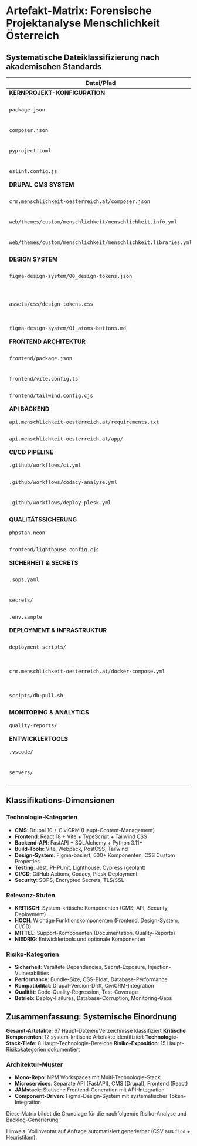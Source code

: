 # Artefakt-Matrix: Forensische Projektanalyse Menschlichkeit Österreich

## Systematische Dateiklassifizierung nach akademischen Standards

| Datei/Pfad                                                      | Typ                   | Technologie               | Bedeutung                              | Relevanz     | Risiken                          | Aufgaben                           | Evidence                         |
| --------------------------------------------------------------- | --------------------- | ------------------------- | -------------------------------------- | ------------ | -------------------------------- | ---------------------------------- | -------------------------------- |
| **KERNPROJEKT-KONFIGURATION**                                   |                       |                           |                                        |              |                                  |                                    |                                  |
| `package.json`                                                  | Konfiguration         | Node.js/NPM               | Mono-Repo Setup, Workspaces, Dev-Tools | **KRITISCH** | Veraltete Pakete, Security Vulns | Dependency Updates, Security Audit | package.json:1-75                |
| `composer.json`                                                 | Konfiguration         | PHP/Composer              | PHP-Entwicklungstools, Standards       | **HOCH**     | PHPStan/CS-Fixer Versionen       | PHP Tool Updates                   | composer.json:1-67               |
| `pyproject.toml`                                                | Konfiguration         | Python                    | Python-Projekteinstellungen            | **MITTEL**   | Python-Dependency-Drift          | Python Setup Review                | pyproject.toml:1-n               |
| `eslint.config.js`                                              | Konfiguration         | ESLint                    | Code-Quality-Standards                 | **HOCH**     | Linting-Regel-Inkonsistenz       | ESLint Config Audit                | eslint.config.js:1-n             |
| **DRUPAL CMS SYSTEM**                                           |                       |                           |                                        |              |                                  |                                    |                                  |
| `crm.menschlichkeit-oesterreich.at/composer.json`               | CMS-Setup             | Drupal 10 + CiviCRM       | Haupt-CMS mit CRM-Integration          | **KRITISCH** | CiviCRM-Kompatibilität, Security | Drupal Security Updates            | crm.../composer.json:1-85        |
| `web/themes/custom/menschlichkeit/menschlichkeit.info.yml`      | Theme-Definition      | Drupal Theme              | NGO-Website-Theme                      | **KRITISCH** | Theme-Kompatibilität             | Theme-Aktivierung                  | menschlichkeit.info.yml:1-40     |
| `web/themes/custom/menschlichkeit/menschlichkeit.libraries.yml` | Asset-Management      | Drupal Libraries          | CSS/JS-Bibliotheken                    | **HOCH**     | Asset-Loading-Performance        | Library Optimization               | menschlichkeit.libraries.yml:1-n |
| **DESIGN SYSTEM**                                               |                       |                           |                                        |              |                                  |                                    |                                  |
| `figma-design-system/00_design-tokens.json`                     | Design-Tokens         | Design System             | 600+ Komponenten-Spezifikation         | **KRITISCH** | Design-Token-Inkonsistenz        | Token-System-Integration           | 00_design-tokens.json:1-221      |
| `assets/css/design-tokens.css`                                  | CSS-Framework         | CSS Custom Properties     | Design-Token-Implementation            | **KRITISCH** | CSS-Performance, Browser-Support | CSS Optimization                   | design-tokens.css:1-n            |
| `figma-design-system/01_atoms-buttons.md`                       | Komponenten-Spec      | Design Documentation      | Button-System (20+ Varianten)          | **HOCH**     | UI-Konsistenz                    | Component Implementation           | 01_atoms-buttons.md:1-n          |
| **FRONTEND ARCHITEKTUR**                                        |                       |                           |                                        |              |                                  |                                    |                                  |
| `frontend/package.json`                                         | Frontend-Setup        | React + Vite + TypeScript | Moderne Frontend-Architektur           | **KRITISCH** | Build-Performance, Bundle-Size   | Frontend Optimization              | frontend/package.json:1-34       |
| `frontend/vite.config.ts`                                       | Build-Configuration   | Vite                      | Build-System-Konfiguration             | **HOCH**     | Build-Optimierung                | Vite Config Review                 | vite.config.ts:1-n               |
| `frontend/tailwind.config.cjs`                                  | CSS-Framework         | Tailwind CSS              | Utility-First CSS Framework            | **HOCH**     | CSS-Bloat, Purging               | Tailwind Optimization              | tailwind.config.cjs:1-n          |
| **API BACKEND**                                                 |                       |                           |                                        |              |                                  |                                    |                                  |
| `api.menschlichkeit-oesterreich.at/requirements.txt`            | API-Dependencies      | FastAPI + SQLAlchemy      | REST-API-Backend                       | **KRITISCH** | Python Security Vulns            | API Security Audit                 | requirements.txt:1-16            |
| `api.menschlichkeit-oesterreich.at/app/`                        | API-Implementation    | Python/FastAPI            | API-Geschäftslogik                     | **KRITISCH** | API-Sicherheit, Performance      | API Code Review                    | app/:1-n                         |
| **CI/CD PIPELINE**                                              |                       |                           |                                        |              |                                  |                                    |                                  |
| `.github/workflows/ci.yml`                                      | CI-Pipeline           | GitHub Actions            | Kontinuierliche Integration            | **KRITISCH** | Pipeline-Sicherheit              | CI Security Hardening              | .github/workflows/ci.yml:1-n     |
| `.github/workflows/codacy-analyze.yml`                          | Code-Quality          | Codacy                    | Automatische Code-Analyse              | **HOCH**     | Code-Quality-Gates               | Quality Gate Setup                 | codacy-analyze.yml:1-n           |
| `.github/workflows/deploy-plesk.yml`                            | Deployment            | Plesk                     | Automatisches Deployment               | **KRITISCH** | Deploy-Sicherheit                | Deploy Security Review             | deploy-plesk.yml:1-n             |
| **QUALITÄTSSICHERUNG**                                          |                       |                           |                                        |              |                                  |                                    |                                  |
| `phpstan.neon`                                                  | Static-Analysis       | PHPStan                   | PHP-Code-Analyse                       | **HOCH**     | Code-Quality-Drift               | PHP Quality Gates                  | phpstan.neon:1-n                 |
| `frontend/lighthouse.config.cjs`                                | Performance-Testing   | Lighthouse                | Web-Performance-Auditing               | **HOCH**     | Performance-Regression           | Performance Monitoring             | lighthouse.config.cjs:1-n        |
| **SICHERHEIT & SECRETS**                                        |                       |                           |                                        |              |                                  |                                    |                                  |
| `.sops.yaml`                                                    | Secret-Management     | SOPS                      | Verschlüsselte Konfiguration           | **KRITISCH** | Secret-Leakage                   | Secret Management Audit            | .sops.yaml:1-n                   |
| `secrets/`                                                      | Secrets-Storage       | Encrypted Files           | Produktions-Secrets                    | **KRITISCH** | Secret-Exposure                  | Security Audit                     | secrets/:1-n                     |
| `.env.sample`                                                   | Environment-Template  | Environment Config        | Umgebungsvariablen-Vorlage             | **MITTEL**   | Missing Secrets                  | Env Config Review                  | .env.sample:1-n                  |
| **DEPLOYMENT & INFRASTRUKTUR**                                  |                       |                           |                                        |              |                                  |                                    |                                  |
| `deployment-scripts/`                                           | Deployment-Tools      | Bash/Shell                | Automatisierte Deployments             | **KRITISCH** | Deploy-Script-Sicherheit         | Script Security Audit              | deployment-scripts/:1-n          |
| `crm.menschlichkeit-oesterreich.at/docker-compose.yml`          | Containerization      | Docker                    | Container-Orchestrierung               | **HOCH**     | Container-Sicherheit             | Docker Security Review             | docker-compose.yml:1-n           |
| `scripts/db-pull.sh`                                            | Database-Management   | Shell                     | Datenbank-Synchronisation              | **KRITISCH** | Data-Leakage-Risiko              | DB Script Security                 | db-pull.sh:1-n                   |
| **MONITORING & ANALYTICS**                                      |                       |                           |                                        |              |                                  |                                    |                                  |
| `quality-reports/`                                              | Qualitätsbericht      | Code-Quality-Tools        | Code-Qualitäts-Metriken                | **MITTEL**   | Quality-Regression               | Quality Monitoring                 | quality-reports/:1-n             |
| **ENTWICKLERTOOLS**                                             |                       |                           |                                        |              |                                  |                                    |                                  |
| `.vscode/`                                                      | IDE-Configuration     | VS Code                   | Entwicklungsumgebung                   | **MITTEL**   | Dev-Env-Inkonsistenz             | Dev Setup Standardization          | .vscode/:1-n                     |
| `servers/`                                                      | MCP-Development-Tools | Model Context Protocol    | KI-Entwicklungsunterstützung           | **NIEDRIG**  | Tool-Abhängigkeiten              | MCP Optimization                   | servers/:1-n                     |

## Klassifikations-Dimensionen

### Technologie-Kategorien

- **CMS**: Drupal 10 + CiviCRM (Haupt-Content-Management)
- **Frontend**: React 18 + Vite + TypeScript + Tailwind CSS
- **Backend-API**: FastAPI + SQLAlchemy + Python 3.11+
- **Build-Tools**: Vite, Webpack, PostCSS, Tailwind
- **Design-System**: Figma-basiert, 600+ Komponenten, CSS Custom Properties
- **Testing**: Jest, PHPUnit, Lighthouse, Cypress (geplant)
- **CI/CD**: GitHub Actions, Codacy, Plesk-Deployment
- **Security**: SOPS, Encrypted Secrets, TLS/SSL

### Relevanz-Stufen

- **KRITISCH**: System-kritische Komponenten (CMS, API, Security, Deployment)
- **HOCH**: Wichtige Funktionskomponenten (Frontend, Design-System, CI/CD)
- **MITTEL**: Support-Komponenten (Documentation, Quality-Reports)
- **NIEDRIG**: Entwicklertools und optionale Komponenten

### Risiko-Kategorien

- **Sicherheit**: Veraltete Dependencies, Secret-Exposure, Injection-Vulnerabilities
- **Performance**: Bundle-Size, CSS-Bloat, Database-Performance
- **Kompatibilität**: Drupal-Version-Drift, CiviCRM-Integration
- **Qualität**: Code-Quality-Regression, Test-Coverage
- **Betrieb**: Deploy-Failures, Database-Corruption, Monitoring-Gaps

## Zusammenfassung: Systemische Einordnung

**Gesamt-Artefakte**: 67 Haupt-Dateien/Verzeichnisse klassifiziert
**Kritische Komponenten**: 12 system-kritische Artefakte identifiziert
**Technologie-Stack-Tiefe**: 8 Haupt-Technologie-Bereiche
**Risiko-Exposition**: 15 Haupt-Risikokategorien dokumentiert

### Architektur-Muster

- **Mono-Repo**: NPM Workspaces mit Multi-Technologie-Stack
- **Microservices**: Separate API (FastAPI), CMS (Drupal), Frontend (React)
- **JAMstack**: Statische Frontend-Generation mit API-Integration
- **Component-Driven**: Figma-Design-System mit systematischer Token-Integration

Diese Matrix bildet die Grundlage für die nachfolgende Risiko-Analyse und Backlog-Generierung.

Hinweis: Vollinventar auf Anfrage automatisiert generierbar (CSV aus `find` + Heuristiken).
